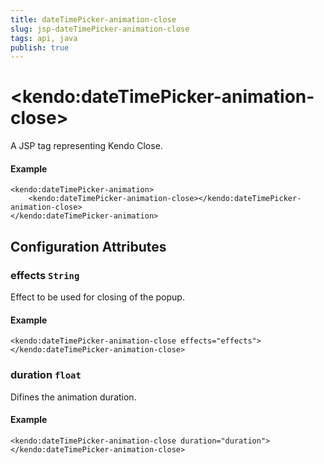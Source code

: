 ```yaml
---
title: dateTimePicker-animation-close
slug: jsp-dateTimePicker-animation-close
tags: api, java
publish: true
---
```


# \<kendo:dateTimePicker-animation-close\>
A JSP tag representing Kendo Close.

#### Example
    <kendo:dateTimePicker-animation>
        <kendo:dateTimePicker-animation-close></kendo:dateTimePicker-animation-close>
    </kendo:dateTimePicker-animation>


## Configuration Attributes


### effects `String`

Effect to be used for closing of the popup.

#### Example
    <kendo:dateTimePicker-animation-close effects="effects">
    </kendo:dateTimePicker-animation-close>



### duration `float`

Difines the animation duration.

#### Example
    <kendo:dateTimePicker-animation-close duration="duration">
    </kendo:dateTimePicker-animation-close>


